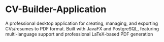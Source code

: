 # CV-Builder-Application
 A professional desktop application for creating, managing, and exporting CVs/resumes to PDF format. Built with JavaFX and PostgreSQL, featuring multi-language support and professional LaTeX-based PDF generation
